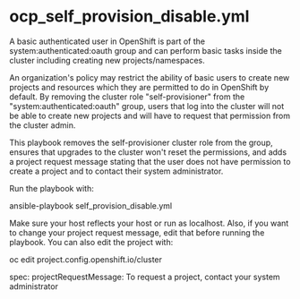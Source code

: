 # ocp_self_provision_disable.yml

A basic authenticated user in OpenShift is part of the system:authenticated:oauth group and can perform basic tasks inside the cluster including creating new projects/namespaces.

An organization's policy may restrict the ability of basic users to create new projects and resources which they are permitted to do in OpenShift by default.  By removing the cluster role "self-provisioner" from the "system:authenticated:oauth" group, users that log into the cluster will not be able to create new projects and will have to request that permission from the cluster admin.  

This playbook removes the self-provisioner cluster role from the group, ensures that upgrades to the cluster won't reset the permissions, and adds a project request message stating that the user does not have permission to create a project and to contact their system administrator.

Run the playbook with:

ansible-playbook self_provision_disable.yml

Make sure your host reflects your host or run as localhost.  Also, if you want to change your project request message, edit that before running the playbook.  You can also edit the project with:

oc edit project.config.openshift.io/cluster

spec:
  projectRequestMessage: To request a project, contact your system administrator
